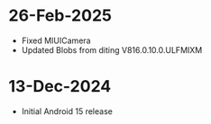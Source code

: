 # 26-Feb-2025
- Fixed MIUICamera
- Updated Blobs from diting V816.0.10.0.ULFMIXM

# 13-Dec-2024
- Initial Android 15 release
